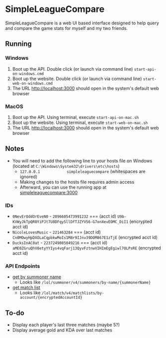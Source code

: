# SimpleLeagueCompare

SimpleLeagueCompare is a web UI based interface designed to help query and compare the game stats for myself and my two friends.

## Running

### Windows

1. Boot up the API. Double click (or launch via command line) `start-api-on-windows.cmd`
1. Boot up the website. Double click (or launch via command line) `start-web-on-windows.cmd`
1. The URL [http://localhost:3000](http://localhost:3000) should open in the system's default web browser

### MacOS

1. Boot up the API. Using terminal, execute `start-api-on-mac.sh`
1. Boot up the website. Using terminal, execute `start-web-on-mac.sh`
1. The URL [http://localhost:3000](http://localhost:3000) should open in the system's default web browser

## Notes

* You will need to add the following line to your hosts file on Windows (located at `C:\Windows\System32\drivers\etc\hosts`)
  * `127.0.0.1            simpleleaguecompare` (whitespaces are ignored)
  * Making changes to the hosts file requires admin access
  * Afterward, you can use the running app at [simpleleaguecompare:3000](http://simpleleaguecompare:3000)

### IDs

* `0NevErOddOrEveN0` - `2096605473991232` === (acct id) `U9b-KVWyJkTpQR0YiPJt7U8DFqy5llDfTJZYV56-G7onXevEOMC_DiI1` (encrypted acct id)
* `NicoleLovesMusic` - `221463284` === (acct id) `Cn0MOwyHpDXOLaCqpbkwMoIs1M8r9IJnv39DOM867E1zTjE` (encrypted acct id)
* `DucksInAC0at` - `2237249085049216` === (acct id) `aME0ZGruQhV8etyYYIys4vqFarj13QyvFztnwVIHImEgEgiwl7OLPsRE` (encrypted acct id)

### API Endpoints

* [get by summoner name](https://developer.riotgames.com/apis#summoner-v4/GET_getBySummonerName)
  * Looks like `/lol/summoner/v4/summoners/by-name/{summonerName}`
* [get match list](https://developer.riotgames.com/apis#match-v4/GET_getMatchlist)
  * Looks like `/lol/match/v4/matchlists/by-account/{encryptedAccountId}`

## To-do

* Display each player's last three matches (maybe 5?)
* Display average gold and KDA over last matches
